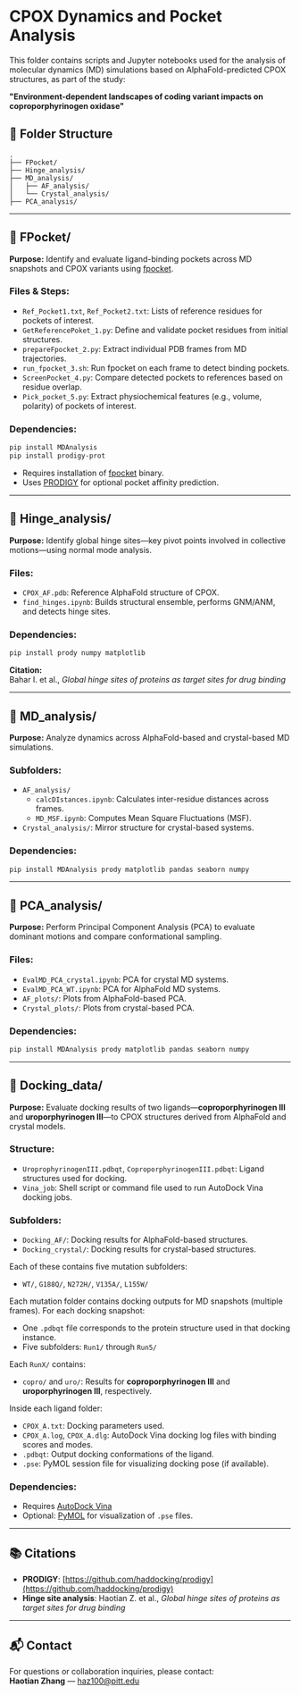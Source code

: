 # CPOX Dynamics and Pocket Analysis

This folder contains scripts and Jupyter notebooks used for the analysis of molecular dynamics (MD) simulations based on AlphaFold-predicted CPOX structures, as part of the study:

**"Environment-dependent landscapes of coding variant impacts on coproporphyrinogen oxidase"**

## 📁 Folder Structure

```
.
├── FPocket/
├── Hinge_analysis/
├── MD_analysis/
│   ├── AF_analysis/
│   └── Crystal_analysis/
├── PCA_analysis/
```

---

## 🔹 FPocket/

**Purpose:** Identify and evaluate ligand-binding pockets across MD snapshots and CPOX variants using [fpocket](https://github.com/Discngine/fpocket).

### Files & Steps:
- `Ref_Pocket1.txt`, `Ref_Pocket2.txt`: Lists of reference residues for pockets of interest.
- `GetReferencePoket_1.py`: Define and validate pocket residues from initial structures.
- `prepareFpocket_2.py`: Extract individual PDB frames from MD trajectories.
- `run_fpocket_3.sh`: Run fpocket on each frame to detect binding pockets.
- `ScreenPocket_4.py`: Compare detected pockets to references based on residue overlap.
- `Pick_pocket_5.py`: Extract physiochemical features (e.g., volume, polarity) of pockets of interest.

### Dependencies:
```bash
pip install MDAnalysis
pip install prodigy-prot
```

- Requires installation of [fpocket](https://github.com/Discngine/fpocket) binary.
- Uses [PRODIGY](https://github.com/haddocking/prodigy) for optional pocket affinity prediction.

---

## 🔹 Hinge_analysis/

**Purpose:** Identify global hinge sites—key pivot points involved in collective motions—using normal mode analysis.

### Files:
- `CPOX_AF.pdb`: Reference AlphaFold structure of CPOX.
- `find_hinges.ipynb`: Builds structural ensemble, performs GNM/ANM, and detects hinge sites.

### Dependencies:
```bash
pip install prody numpy matplotlib
```

**Citation:**  
Bahar I. et al., *Global hinge sites of proteins as target sites for drug binding*

---

## 🔹 MD_analysis/

**Purpose:** Analyze dynamics across AlphaFold-based and crystal-based MD simulations.

### Subfolders:
- `AF_analysis/`
  - `calcDIstances.ipynb`: Calculates inter-residue distances across frames.
  - `MD_MSF.ipynb`: Computes Mean Square Fluctuations (MSF).
- `Crystal_analysis/`: Mirror structure for crystal-based systems.

### Dependencies:
```bash
pip install MDAnalysis prody matplotlib pandas seaborn numpy
```

---

## 🔹 PCA_analysis/

**Purpose:** Perform Principal Component Analysis (PCA) to evaluate dominant motions and compare conformational sampling.

### Files:
- `EvalMD_PCA_crystal.ipynb`: PCA for crystal MD systems.
- `EvalMD_PCA_WT.ipynb`: PCA for AlphaFold MD systems.
- `AF_plots/`: Plots from AlphaFold-based PCA.
- `Crystal_plots/`: Plots from crystal-based PCA.

### Dependencies:
```bash
pip install MDAnalysis prody matplotlib pandas seaborn numpy
```
---

## 🔹 Docking_data/

**Purpose:** Evaluate docking results of two ligands—**coproporphyrinogen III** and **uroporphyrinogen III**—to CPOX structures derived from AlphaFold and crystal models.

### Structure:
- `UroprophyrinogenIII.pdbqt`, `CoproporphyrinogenIII.pdbqt`: Ligand structures used for docking.
- `Vina_job`: Shell script or command file used to run AutoDock Vina docking jobs.

### Subfolders:
- `Docking_AF/`: Docking results for AlphaFold-based structures.
- `Docking_crystal/`: Docking results for crystal-based structures.

Each of these contains five mutation subfolders:
- `WT/`, `G188Q/`, `N272H/`, `V135A/`, `L155W/`

Each mutation folder contains docking outputs for MD snapshots (multiple frames). For each docking snapshot:
- One `.pdbqt` file corresponds to the protein structure used in that docking instance.
- Five subfolders: `Run1/` through `Run5/`

Each `RunX/` contains:
- `copro/` and `uro/`: Results for **coproporphyrinogen III** and **uroporphyrinogen III**, respectively.

Inside each ligand folder:
- `CPOX_A.txt`: Docking parameters used.
- `CPOX_A.log`, `CPOX_A.dlg`: AutoDock Vina docking log files with binding scores and modes.
- `.pdbqt`: Output docking conformations of the ligand.
- `.pse`: PyMOL session file for visualizing docking pose (if available).

### Dependencies:
- Requires [AutoDock Vina](http://vina.scripps.edu/)
- Optional: [PyMOL](https://pymol.org/) for visualization of `.pse` files.

---

## 📚 Citations

- **PRODIGY**: [https://github.com/haddocking/prodigy](https://github.com/haddocking/prodigy)  
- **Hinge site analysis**: Haotian Z. et al., *Global hinge sites of proteins as target sites for drug binding*

---

## 📬 Contact

For questions or collaboration inquiries, please contact:  
**Haotian Zhang** — haz100@pitt.edu

